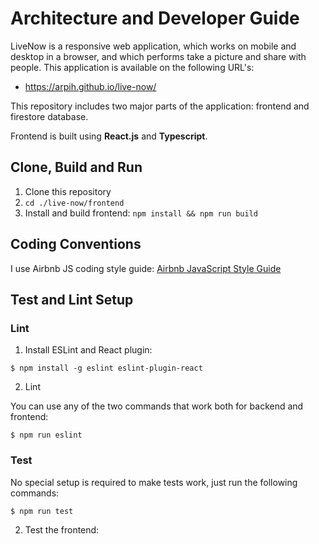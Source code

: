 # Architecture and Developer Guide

LiveNow is a responsive web application, which works on mobile and desktop in a browser,
and which performs take a picture and share with people. This application is available on the following URL's:
- https://arpih.github.io/live-now/

This repository includes two major parts of the application: frontend and firestore database.

Frontend is built using **React.js** and **Typescript**.

## Clone, Build and Run

1. Clone this repository
2. `cd ./live-now/frontend`
3. Install and build frontend: `npm install && npm run build`

## Coding Conventions

I use Airbnb JS coding style guide: [Airbnb JavaScript Style Guide](https://github.com/airbnb/javascript)

## Test and Lint Setup

### Lint

1. Install ESLint and React plugin:

`$ npm install -g eslint eslint-plugin-react`

2. Lint

You can use any of the two commands that work both for backend and frontend:

`$ npm run eslint`

### Test

No special setup is required to make tests work, just run the following commands:

`$ npm run test`

2. Test the frontend:
